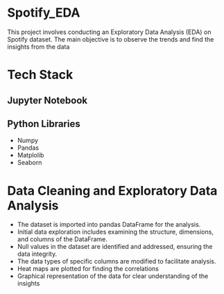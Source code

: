 # Spotify_EDA

This project involves conducting an Exploratory Data Analysis (EDA) on Spotify dataset. The main objective is to observe the trends and find the insights from the data

# Tech Stack
## Jupyter Notebook
## Python Libraries
* Numpy
* Pandas 
* Matplolib
* Seaborn

# Data Cleaning and Exploratory Data Analysis

* The dataset is imported into pandas DataFrame for the analysis.
* Initial data exploration includes examining the structure, dimensions, and columns of the DataFrame.
* Null values in the dataset are identified and addressed, ensuring the data integrity.
* The data types of specific columns are modified to facilitate analysis.
* Heat maps are plotted for finding the correlations
* Graphical representation of the data for clear understanding of the insights

